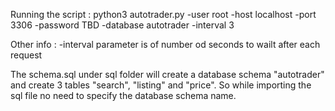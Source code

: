 Running the script : python3 autotrader.py -user root -host localhost -port 3306 -password TBD -database autotrader -interval 3

Other info : -interval parameter is of number od seconds to wailt after each request

The schema.sql under sql folder will create a database schema "autotrader" and create 3 tables "search", "listing" and "price". 
So while importing the sql file no need to specify the database schema name.
